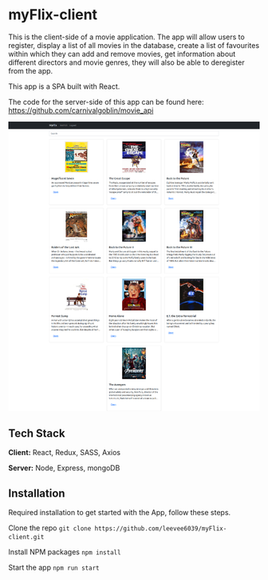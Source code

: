 # myFlix-client

This is the client-side of a movie application. The app will allow users to register, display a list of all movies in the database, 
create a list of favourites within which they can add and remove movies, 
get information about different directors and movie genres, they will also be able to deregister from the app.

This app is a SPA built with React.

The code for the server-side of this app can be found here: https://github.com/carnivalgoblin/movie_api

![myFlix_App_Image](src/react-myflix.png)

## Tech Stack

**Client:** React, Redux, SASS, Axios

**Server:** Node, Express, mongoDB

## Installation

Required installation to get started with the App, follow these steps.

Clone the repo
`git clone https://github.com/leevee6039/myFlix-client.git`

Install NPM packages
`npm install`

Start the app
`npm run start`

